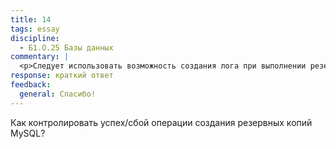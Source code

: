 ```yaml
---
title: 14
tags: essay
discipline:
  - Б1.О.25 Базы данных
commentary: |
  <p>Следует использовать возможность создания лога при выполнении резервной копии базы данных. Ненулевой размер лога будет говорить о наличии проблем с резервным копированием.</p>
response: краткий ответ
feedback:
  general: Cпасибо!
---
```


Как контролировать успех/сбой операции создания резервных копий MySQL?